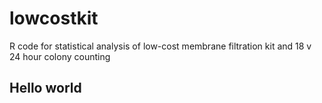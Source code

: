 # lowcostkit
R code for statistical analysis of low-cost membrane filtration kit and 18 v 24 hour colony counting
## Hello world